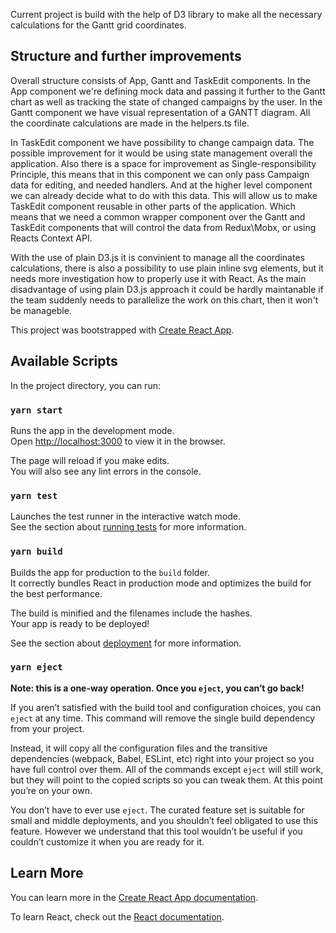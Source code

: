 Current project is build with the help of D3 library to make all the necessary calculations for the Gantt grid coordinates. 

## Structure and further improvements
Overall structure consists of App, Gantt and TaskEdit components.
In the App component we're defining mock data and passing it further to the Gantt chart as well as tracking the state of changed campaigns by the user. In the Gantt component we have visual representation of a GANTT diagram. All the coordinate calculations are made in the helpers.ts file.

In TaskEdit component we have possibility to change campaign data. The possible improvement for it would be using state management overall the application. Also there is a space for improvement as Single-responsibility Principle, this means that in this component we can only pass Campaign data for editing, and needed handlers. And at the higher level component we can already decide what to do with this data. This will allow us to make TaskEdit component reusable in other parts of the application. Which means that we need a common wrapper component over the Gantt and TaskEdit components that will control the data from Redux\Mobx, or using Reacts Context API.

With the use of plain D3.js it is convinient to manage all the coordinates calculations, there is also a possibility to use plain inline svg elements, but it needs more investigation how to properly use it with React. As the main disadvantage of using plain D3.js approach it could be hardly maintanable if the team suddenly needs to parallelize the work on this chart, then it won't be manageble. 





This project was bootstrapped with [Create React App](https://github.com/facebook/create-react-app).

## Available Scripts

In the project directory, you can run:

### `yarn start`

Runs the app in the development mode.<br />
Open [http://localhost:3000](http://localhost:3000) to view it in the browser.

The page will reload if you make edits.<br />
You will also see any lint errors in the console.

### `yarn test`

Launches the test runner in the interactive watch mode.<br />
See the section about [running tests](https://facebook.github.io/create-react-app/docs/running-tests) for more information.

### `yarn build`

Builds the app for production to the `build` folder.<br />
It correctly bundles React in production mode and optimizes the build for the best performance.

The build is minified and the filenames include the hashes.<br />
Your app is ready to be deployed!

See the section about [deployment](https://facebook.github.io/create-react-app/docs/deployment) for more information.

### `yarn eject`

**Note: this is a one-way operation. Once you `eject`, you can’t go back!**

If you aren’t satisfied with the build tool and configuration choices, you can `eject` at any time. This command will remove the single build dependency from your project.

Instead, it will copy all the configuration files and the transitive dependencies (webpack, Babel, ESLint, etc) right into your project so you have full control over them. All of the commands except `eject` will still work, but they will point to the copied scripts so you can tweak them. At this point you’re on your own.

You don’t have to ever use `eject`. The curated feature set is suitable for small and middle deployments, and you shouldn’t feel obligated to use this feature. However we understand that this tool wouldn’t be useful if you couldn’t customize it when you are ready for it.

## Learn More

You can learn more in the [Create React App documentation](https://facebook.github.io/create-react-app/docs/getting-started).

To learn React, check out the [React documentation](https://reactjs.org/).
